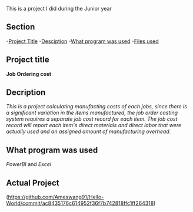 This is a project I did during the Junior year
## Section

-[Project Title](#Project-Title)
-[Desciption](#Description)
-[What program was used](#What-program-was-used)
-[Files used](#Files-used)

## Project title

**Job Ordering cost**

## Decription

*This is a project calculating manufacting costs of each jobs, since there is a significant variation in the items manufactured, the job order costing system requires a separate job cost record for each item. The job cost record will report each item's direct materials and direct labor that were actually used and an assigned amount of manufacturing overhead.*

## What program was used

*PowerBI* and *Excel*

## Actual Project
(https://github.com/Ameswang91/Hello-World/commit/ac8435176c614952f36f7b742818ffc1ff264318)



